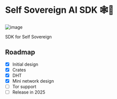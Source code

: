 # Self Sovereign AI SDK 🕸️🤖

![image](https://github.com/AI-Robotic-Labs/Self-Sovereign-AI/blob/main/image/DALL%C2%B7E-2024-11-18-07.02.png)

SDK for Self Sovereign

## Roadmap

- [x] Initial design
- [x] Crates
- [x] DHT
- [x] Mini network design
- [ ] Tor support
- [ ] Release in 2025
